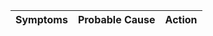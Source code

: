 | **Symptoms** | **Probable Cause** | **Action** |
| ------------ | ------------------ | ---------- |